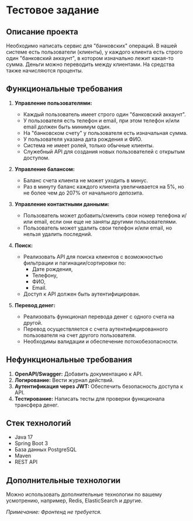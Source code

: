 # Тестовое задание

## Описание проекта
Необходимо написать сервис для "банковских" операций. В нашей системе есть пользователи (клиенты), у каждого клиента есть строго один "банковский аккаунт", в котором изначально лежит какая-то сумма. Деньги можно переводить между клиентами. На средства также начисляются проценты.

## Функциональные требования

1. **Управление пользователями:**
    - Каждый пользователь имеет строго один "банковский аккаунт".
    - У пользователя есть телефон и email, при этом телефон и/или email должен быть минимум один.
    - На "банковском счету" у пользователя есть изначальная сумма.
    - У пользователя указана дата рождения и ФИО.
    - Система не имеет ролей, только обычные клиенты.
    - Служебный API для создания новых пользователей с открытым доступом.

2. **Управление балансом:**
    - Баланс счета клиента не может уходить в минус.
    - Раз в минуту баланс каждого клиента увеличивается на 5%, но не более чем до 207% от начального депозита.

3. **Управление контактными данными:**
    - Пользователь может добавить/сменить свои номер телефона и/или email, если они еще не заняты другими пользователями.
    - Пользователь может удалить свои телефон и/или email, но нельзя удалить последний.

4. **Поиск:**
    - Реализовать API для поиска клиентов с возможностью фильтрации и пагинации/сортировки по:
        - Дате рождения,
        - Телефону,
        - ФИО,
        - Email.
    - Доступ к API должен быть аутентифицирован.

5. **Перевод денег:**
    - Реализовать функционал перевода денег с одного счета на другой.
    - Перевод осуществляется с счета аутентифицированного пользователя на счет другого пользователя.
    - Необходимы валидации и обеспечение потокобезопасности.

## Нефункциональные требования

1. **OpenAPI/Swagger:** Добавить документацию к API.
2. **Логирование:** Вести журнал действий.
3. **Аутентификация через JWT:** Обеспечить безопасность доступа к API.
4. **Тестирование:** Написать тесты для проверки функционала трансфера денег.

## Стек технологий

- Java 17
- Spring Boot 3
- База данных PostgreSQL
- Maven
- REST API

## Дополнительные технологии

Можно использовать дополнительные технологии по вашему усмотрению, например, Redis, ElasticSearch и другие.

*Примечание: Фронтенд не требуется.*

